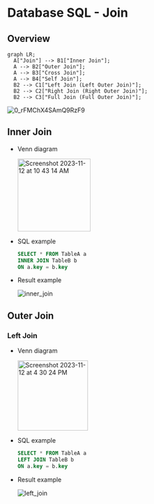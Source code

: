 # Database SQL - Join

## Overview
```mermaid
graph LR;
  A["Join"] --> B1["Inner Join"];
  A --> B2["Outer Join"];
  A --> B3["Cross Join"];
  A --> B4["Self Join"];
  B2 --> C1["Left Join (Left Outer Join)"];
  B2 --> C2["Right Join (Right Outer Join)"];
  B2 --> C3["Full Join (Full Outer Join)"];
```

![0_rFMChX4SAmQ9RzF9](https://github.com/wuyichen24/system-design-knowledge/assets/8989447/60eb4295-671b-497c-b46f-6826e0bbdf8f)

## Inner Join
- Venn diagram

  <img width="167" alt="Screenshot 2023-11-12 at 10 43 14 AM" src="https://github.com/wuyichen24/system-design-knowledge/assets/8989447/db735808-7234-438b-a402-9a2cb5383236">

- SQL example
  ```sql
  SELECT * FROM TableA a
  INNER JOIN TableB b
  ON a.key = b.key
  ```
- Result example

  ![inner_join](https://github.com/wuyichen24/system-design-knowledge/assets/8989447/3a90e609-7f63-4b9e-bee0-d9c65a1f1f00)

## Outer Join
### Left Join
- Venn diagram

  <img width="161" alt="Screenshot 2023-11-12 at 4 30 24 PM" src="https://github.com/wuyichen24/system-design-knowledge/assets/8989447/69652a5e-baf3-489a-b2b8-4273e75fb7e3">

- SQL example
  ```sql
  SELECT * FROM TableA a
  LEFT JOIN TableB b
  ON a.key = b.key
  ```
- Result example

  ![left_join](https://github.com/wuyichen24/system-design-knowledge/assets/8989447/d2c05ea8-b5f6-4df5-9d92-520479250f42)
